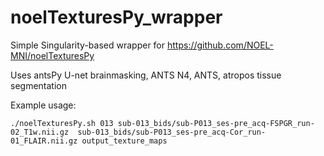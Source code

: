 # noelTexturesPy_wrapper

Simple Singularity-based wrapper for https://github.com/NOEL-MNI/noelTexturesPy

Uses antsPy U-net brainmasking, ANTS N4, ANTS, atropos tissue segmentation

Example usage: 
```
./noelTexturesPy.sh 013 sub-013_bids/sub-P013_ses-pre_acq-FSPGR_run-02_T1w.nii.gz  sub-013_bids/sub-P013_ses-pre_acq-Cor_run-01_FLAIR.nii.gz output_texture_maps
```
